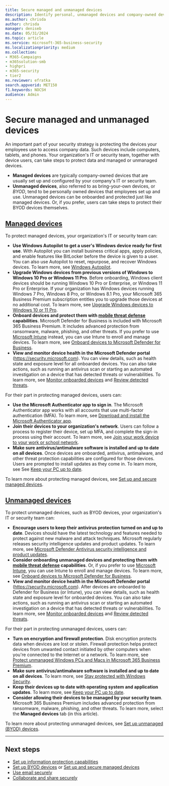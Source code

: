 ```yaml
---
title: Secure managed and unmanaged devices
description: Identify personal, unmanaged devices and company-owned devices, and learn how to secure them.
ms.author: chrisda
author: chrisda
manager: deniseb
ms.date: 05/31/2024
ms.topic: article
ms.service: microsoft-365-business-security
ms.localizationpriority: medium
ms.collection:
- M365-Campaigns
- m365solution-smb
- highpri
- m365-security
- tier2
ms.reviewer: efratka
search.appverid: MET150
f1.keywords: NOCSH
audience: Admin
---
```


# Secure managed and unmanaged devices

An important part of your security strategy is protecting the devices your employees use to access company data. Such devices include computers, tablets, and phones. Your organization's IT or security team, together with device users, can take steps to protect data and managed or unmanaged devices.

- **Managed devices** are typically company-owned devices that are usually set up and configured by your company's IT or security team.
- **Unmanaged devices**, also referred to as bring-your-own devices, or *BYOD*, tend to be personally owned devices that employees set up and use. Unmanaged devices can be onboarded and protected just like managed devices. Or, if you prefer, users can take steps to protect their BYOD devices themselves.

##  [**Managed devices**](#tab/Managed)

To protect managed devices, your organization's IT or security team can:

- **Use Windows Autopilot to get a user's Windows device ready for first use**. With Autopilot you can install business critical apps, apply policies, and enable features like BitLocker before the device is given to a user. You can also use Autopilot to reset, repurpose, and recover Windows devices. To learn more, see [Windows Autopilot](/mem/autopilot/windows-autopilot).
- **Upgrade Windows devices from previous versions of Windows to Windows 10 Pro or Windows 11 Pro**. Before onboarding, Windows client devices should be running Windows 10 Pro or Enterprise, or Windows 11 Pro or Enterprise. If your organization has Windows devices running Windows 7 Pro, Windows 8 Pro, or Windows 8.1 Pro, your Microsoft 365 Business Premium subscription entitles you to upgrade those devices at no additional cost. To learn more, see [Upgrade Windows devices to Windows 10 or 11 Pro](m365bp-upgrade-windows-pro.md).
- **Onboard devices and protect them with [mobile threat defense](/defender-business/mdb-mtd) capabilities**. Microsoft Defender for Business is included with Microsoft 365 Business Premium. It includes advanced protection from ransomware, malware, phishing, and other threats. If you prefer to use [Microsoft Intune](/mem/intune/fundamentals/what-is-intune) instead, you can use Intune to enroll and manage devices. To learn more, see [Onboard devices to Microsoft Defender for Business](m365bp-onboard-devices-mdb.md).
- **View and monitor device health in the Microsoft Defender portal** (<https://security.microsoft.com>). You can view details, such as health state and exposure level for all onboarded devices. You can also take actions, such as running an antivirus scan or starting an automated investigation on a device that has detected threats or vulnerabilities. To learn more, see [Monitor onboarded devices](m365bp-device-states.md) and [Review detected threats](m365bp-review-threats-take-action.md).

For their part in protecting managed devices, users can:

- **Use the Microsoft Authenticator app to sign in**. The Microsoft Authenticator app works with all accounts that use multi-factor authentication (MFA). To learn more, see [Download and install the Microsoft Authenticator app](https://support.microsoft.com/account-billing/download-and-install-the-microsoft-authenticator-app-351498fc-850a-45da-b7b6-27e523b8702a).
- **Join their devices to your organization's network**. Users can follow a process to register their device, set up MFA, and complete the sign-in process using their account. To learn more, see [Join your work device to your work or school network](https://support.microsoft.com/account-billing/join-your-work-device-to-your-work-or-school-network-ef4d6adb-5095-4e51-829e-5457430f3973).
- **Make sure antivirus/antimalware software is installed and up to date on all devices**. Once devices are onboarded, antivirus, antimalware, and other threat protection capabilities are configured for those devices. Users are prompted to install updates as they come in. To learn more, see See [Keep your PC up to date](https://support.microsoft.com/windows/keep-your-pc-up-to-date-de79813c-7919-5fed-080f-0871c7bd9bde).

To learn more about protecting managed devices, see [Set up and secure managed devices](m365bp-protect-managed-devices.md).

##  [**Unmanaged devices**](#tab/Unmanaged)

To protect unmanaged devices, such as BYOD devices, your organization's IT or security team can:

- **Encourage users to keep their antivirus protection turned on and up to date**. Devices should have the latest technology and features needed to protect against new malware and attack techniques. Microsoft regularly releases security intelligence updates and product updates. To learn more, see [Microsoft Defender Antivirus security intelligence and product updates](/defender-endpoint/microsoft-defender-antivirus-updates).
- **Consider onboarding unmanaged devices and protecting them with [mobile threat defense](/defender-business/mdb-mtd) capabilities**. Or, if you prefer to use [Microsoft Intune](/mem/intune/fundamentals/what-is-intune), you can use Intune to enroll and manage devices. To learn more, see [Onboard devices to Microsoft Defender for Business](m365bp-onboard-devices-mdb.md).
- **View and monitor device health in the Microsoft Defender portal** (<https://security.microsoft.com>). After devices are onboarded to Defender for Business (or Intune), you can view details, such as health state and exposure level for onboarded devices. You can also take actions, such as running an antivirus scan or starting an automated investigation on a device that has detected threats or vulnerabilities. To learn more, see [Monitor onboarded devices](m365bp-device-states.md) and [Review detected threats](m365bp-review-threats-take-action.md).

For their part in protecting unmanaged devices, users can:

- **Turn on encryption and firewall protection**. Disk encryption protects data when devices are lost or stolen. Firewall protection helps protect devices from unwanted contact initiated by other computers when you're connected to the Internet or a network. To learn more, see [Protect unmanaged Windows PCs and Macs in Microsoft 365 Business Premium](m365bp-users-protect-unmanaged-devices.md).
- **Make sure antivirus/antimalware software is installed and up to date on all devices**. To learn more, see  [Stay protected with Windows Security](https://support.microsoft.com/windows/stay-protected-with-windows-security-2ae0363d-0ada-c064-8b56-6a39afb6a963).
- **Keep their devices up to date with operating system and application updates**. To learn more, see [Keep your PC up to date](https://support.microsoft.com/windows/keep-your-pc-up-to-date-de79813c-7919-5fed-080f-0871c7bd9bde).
- **Consider allowing their devices to be managed by your security team**. Microsoft 365 Business Premium includes advanced protection from ransomware, malware, phishing, and other threats. To learn more, select the **Managed devices** tab (in this article).

To learn more about protecting unmanaged devices, see [Set up unmanaged (BYOD) devices](m365bp-set-up-unmanaged-devices.md).

---

## Next steps

- [Set up information protection capabilities](m365bp-set-up-compliance.md)
- [Set up BYOD devices](m365bp-set-up-unmanaged-devices.md) or [Set up and secure managed devices](m365bp-protect-managed-devices.md)
- [Use email securely](m365bp-use-email-securely.md)
- [Collaborate and share securely](m365bp-collaborate-share-securely.md)
